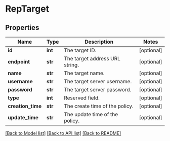 # RepTarget

## Properties
Name | Type | Description | Notes
------------ | ------------- | ------------- | -------------
**id** | **int** | The target ID. | [optional] 
**endpoint** | **str** | The target address URL string. | [optional] 
**name** | **str** | The target name. | [optional] 
**username** | **str** | The target server username. | [optional] 
**password** | **str** | The target server password. | [optional] 
**type** | **int** | Reserved field. | [optional] 
**creation_time** | **str** | The create time of the policy. | [optional] 
**update_time** | **str** | The update time of the policy. | [optional] 

[[Back to Model list]](../README.md#documentation-for-models) [[Back to API list]](../README.md#documentation-for-api-endpoints) [[Back to README]](../README.md)


